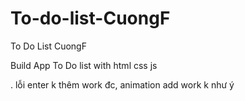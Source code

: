 # To-do-list-CuongF
To Do List CuongF


Build App To Do list with html css js

. lỗi enter k thêm work đc, animation add work k như ý
